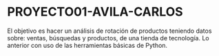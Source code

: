 # PROYECTO01-AVILA-CARLOS
El objetivo es hacer un análisis de rotación de productos teniendo datos sobre: ventas, búsquedas y productos, de una tienda de tecnología. Lo anterior con uso de las herramientas básicas de Python.
